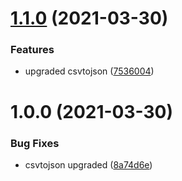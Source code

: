 # [1.1.0](https://github.com/repetere/modelx-data/compare/v1.0.0...v1.1.0) (2021-03-30)


### Features

* upgraded csvtojson ([7536004](https://github.com/repetere/modelx-data/commit/753600468f885ce66985aa2e1f2f82cbc6cd5527))

# 1.0.0 (2021-03-30)


### Bug Fixes

* csvtojson upgraded ([8a74d6e](https://github.com/repetere/modelx-data/commit/8a74d6ed143413e1e1ea8edb1527d94b3c73e3a6))
